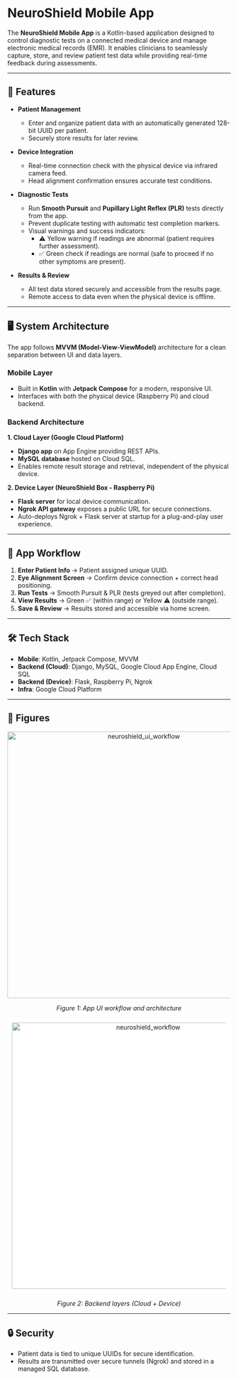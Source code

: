 # NeuroShield Mobile App  

The **NeuroShield Mobile App** is a Kotlin-based application designed to control diagnostic tests on a connected medical device and manage electronic medical records (EMR). It enables clinicians to seamlessly capture, store, and review patient test data while providing real-time feedback during assessments.  

---

## 🚀 Features  

- **Patient Management**  
  - Enter and organize patient data with an automatically generated 128-bit UUID per patient.  
  - Securely store results for later review.  

- **Device Integration**  
  - Real-time connection check with the physical device via infrared camera feed.  
  - Head alignment confirmation ensures accurate test conditions.  

- **Diagnostic Tests**  
  - Run **Smooth Pursuit** and **Pupillary Light Reflex (PLR)** tests directly from the app.  
  - Prevent duplicate testing with automatic test completion markers.  
  - Visual warnings and success indicators:  
    - ⚠️ Yellow warning if readings are abnormal (patient requires further assessment).  
    - ✅ Green check if readings are normal (safe to proceed if no other symptoms are present).  

- **Results & Review**  
  - All test data stored securely and accessible from the results page.  
  - Remote access to data even when the physical device is offline.  

---

## 🖥️ System Architecture  

The app follows **MVVM (Model-View-ViewModel)** architecture for a clean separation between UI and data layers.  

### Mobile Layer  
- Built in **Kotlin** with **Jetpack Compose** for a modern, responsive UI.  
- Interfaces with both the physical device (Raspberry Pi) and cloud backend.  

### Backend Architecture  
**1. Cloud Layer (Google Cloud Platform)**  
- **Django app** on App Engine providing REST APIs.  
- **MySQL database** hosted on Cloud SQL.  
- Enables remote result storage and retrieval, independent of the physical device.  

**2. Device Layer (NeuroShield Box - Raspberry Pi)**  
- **Flask server** for local device communication.  
- **Ngrok API gateway** exposes a public URL for secure connections.  
- Auto-deploys Ngrok + Flask server at startup for a plug-and-play user experience.  

---

## 📱 App Workflow  

1. **Enter Patient Info** → Patient assigned unique UUID.  
2. **Eye Alignment Screen** → Confirm device connection + correct head positioning.  
3. **Run Tests** → Smooth Pursuit & PLR (tests greyed out after completion).  
4. **View Results** → Green ✅ (within range) or Yellow ⚠️ (outside range).  
5. **Save & Review** → Results stored and accessible via home screen.  

---

## 🛠️ Tech Stack  

- **Mobile**: Kotlin, Jetpack Compose, MVVM  
- **Backend (Cloud)**: Django, MySQL, Google Cloud App Engine, Cloud SQL  
- **Backend (Device)**: Flask, Raspberry Pi, Ngrok  
- **Infra**: Google Cloud Platform  

---

## 📸 Figures  

<p align="center">
  <img src="https://github.com/user-attachments/assets/a5ad0a18-f5d7-45fd-bc07-50b1e41c91ce" 
       alt="neuroshield_ui_workflow" 
       width="600"/>
</p>  
<p align="center"><em>Figure 1: App UI workflow and architecture</em></p>  

<p align="center" style="background-color:white; padding:10px;">
  <img src="https://github.com/user-attachments/assets/bfc0622a-96e6-4c9e-bb67-5a5f7e0b9bb4" 
       alt="neuroshield_workflow" 
       width="600"/>
</p>  
<p align="center"><em>Figure 2: Backend layers (Cloud + Device)</em></p>  

---

## 🔒 Security  

- Patient data is tied to unique UUIDs for secure identification.  
- Results are transmitted over secure tunnels (Ngrok) and stored in a managed SQL database.  
